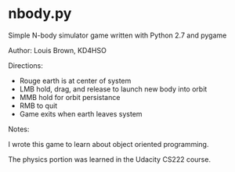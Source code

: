 nbody.py
======

Simple N-body simulator game written with Python 2.7 and pygame

Author: Louis Brown, KD4HSO

Directions:
- Rouge earth is at center of system
- LMB hold, drag, and release to launch new body into orbit
- MMB hold for orbit persistance
- RMB to quit
- Game exits when earth leaves system

Notes:

I wrote this game to learn about object oriented programming.

The physics portion was learned in the Udacity CS222 course.


